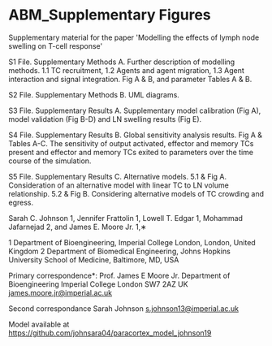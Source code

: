 # ABM_Supplementary Figures 
Supplementary material for the paper 'Modelling the effects of lymph node swelling on T-cell response'

S1 File. Supplementary Methods A. Further description of modelling methods. 1.1 TC recruitment, 1.2 Agents and agent migration, 1.3 Agent interaction and signal integration. Fig A & B, and parameter Tables A & B. 

S2 File. Supplementary Methods B. UML diagrams. 

S3 File. Supplementary Results A. Supplementary model calibration (Fig A), model validation (Fig B-D) and LN swelling results (Fig E). 

S4 File. Supplementary Results B. Global sensitivity analysis results. Fig A & Tables A-C. The sensitivity of output activated, effector and memory TCs present and effector and memory TCs exited to parameters over the time course of the simulation. 

S5 File. Supplementary Results C. Alternative models. 5.1 & Fig A. Consideration of an alternative model with linear TC to LN volume relationship. 5.2 & Fig B. Considering alternative models of TC crowding and egress. 


Sarah C. Johnson 1, Jennifer Frattolin 1, Lowell T. Edgar 1, Mohammad Jafarnejad 2, and James E. Moore Jr. 1,∗


1 Department of Bioengineering, Imperial College London, London, United Kingdom
2 Department of Biomedical Engineering, Johns Hopkins University School of Medicine, Baltimore, MD, USA

Primary correspondence*:
Prof. James E Moore Jr. Department of Bioengineering Imperial College London
SW7 2AZ
UK 
james.moore.jr@imperial.ac.uk

Second correspondance 
Sarah Johnson
s.johnson13@imperial.ac.uk

Model available at https://github.com/johnsara04/paracortex_model_johnson19
